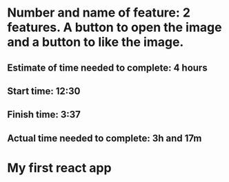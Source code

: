 # Number and name of feature: 2 features. A button to open the image and a button to like the image.

## Estimate of time needed to complete: 4 hours

## Start time: 12:30

## Finish time: 3:37

## Actual time needed to complete: 3h and 17m

# My first react app

